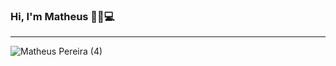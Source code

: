 ### Hi, I'm Matheus 🤚🏻💻
---
![Matheus Pereira (4)](https://github.com/Matheus-1400/Matheus-1400/assets/107654053/a224272a-1d7c-498c-9b23-3df1bee1127a)
<!--
**Matheus-1400/Matheus-1400** is a ✨ _special_ ✨ repository because its `README.md` (this file) appears on your GitHub profile.

Here are some ideas to get you started:

- 🔭 I’m currently working on ...
- 🌱 I’m currently learning ...
- 👯 I’m looking to collaborate on ...
- 🤔 I’m looking for help with ...
- 💬 Ask me about ...
- 📫 How to reach me: ...
- 😄 Pronouns: ...
- ⚡ Fun fact: ...
-->
